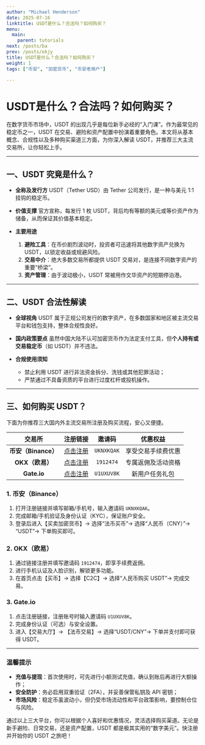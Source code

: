 ```yaml
---
author: "Michael Henderson"
date: 2025-07-16
linktitle: USDT是什么？合法吗？如何购买？
menu:
  main:
    parent: tutorials
next: /posts/ba
prev: /posts/okjy
title: USDT是什么？合法吗？如何购买？
weight: 1
tags: ["币安", "加密货币", "币安老用户"]

---
```

# USDT是什么？合法吗？如何购买？

在数字货币市场中，USDT 的出现几乎是每位新手必经的“入门课”。作为最常见的稳定币之一，USDT 在交易、避险和资产配置中扮演着重要角色。本文将从基本概念、合规性以及多种购买渠道三方面，为你深入解读 USDT，并推荐三大主流交易所，让你轻松上手。

---

## 一、USDT 究竟是什么？

* **全称及发行方**
  USDT（Tether USD）由 Tether 公司发行，是一种与美元 1:1 挂钩的稳定币。
* **价值支撑**
  官方宣称，每发行 1 枚 USDT，背后均有等额的美元或等价资产作为储备，从而保证其价值基本稳定。
* **主要用途**

  1. **避险工具**：在币价剧烈波动时，投资者可迅速将其他数字资产兑换为 USDT，以锁定收益或规避风险。
  2. **交易中介**：绝大多数交易所都提供 USDT 交易对，是连接不同数字资产的重要“桥梁”。
  3. **资产管理**：由于波动极小，USDT 常被用作文华资产的短期停泊港。

---

## 二、USDT 合法性解读

* **全球视角**
  USDT 属于正规公司发行的数字资产，在多数国家和地区被主流交易平台和钱包支持，整体合规性良好。
* **国内政策要点**
  虽然中国大陆不认可加密货币作为法定支付工具，但**个人持有或交易稳定币**（如 USDT）并不违法。
* **合规使用须知**

  * 禁止利用 USDT 进行非法资金拆分、洗钱或其他犯罪活动；
  * 严禁通过不具备资质的平台进行过度杠杆或投机操作。

---

## 三、如何购买 USDT？

下面为你推荐三大国内外主流交易所注册及购买流程，安心又便捷。

|       交易所       |                           注册链接                           |     邀请码    |    优惠权益   |
| :-------------: | :------------------------------------------------------: | :--------: | :-------: |
| **币安（Binance）** |  [点击注册](https://www.binance.com/join?ref=UKNXKQAK) | `UKNXKQAK` | 享受交易手续费优惠 |
|   **OKX（欧易）**   |           [点击注册](https://okx.com/join/1912474)           |  `1912474` | 专属返佣及活动资格 |
|   **Gate.io**   | [点击注册](https://www.gate.io/signup/U1UXUV8K?ref_type=103) | `U1UXUV8K` |  新用户任务礼包  |

### 1. 币安（Binance）

1. 打开注册链接并填写邮箱/手机号，输入邀请码 `UKNXKQAK`。
2. 完成邮箱/手机验证及身份认证（KYC），保证账户安全。
3. 登录后进入【买卖加密货币】→ 选择“法币买币”→ 选择“人民币（CNY）”→ “USDT”→ 下单购买即可。

### 2. OKX（欧易）

1. 通过链接注册并填写邀请码 `1912474`，即享手续费返佣。
2. 进行手机认证及人脸识别，解锁更多功能。
3. 在首页点击【买币】→ 选择【C2C】→ 选择“人民币购买 USDT”→ 完成交易。

### 3. Gate.io

1. 点击注册链接，注册账号时输入邀请码 `U1UXUV8K`。
2. 完成身份认证（可选）与安全设置。
3. 进入【交易大厅】→ 【法币交易】→ 选择“USDT/CNY”→ 下单并支付即可获得 USDT。

---

### 温馨提示

* **充值与提现**：首次使用时，可先进行小额测试充值，确认到账后再进行大额操作；
* **安全防护**：务必启用双重验证（2FA），并妥善保管私钥及 API 密钥；
* **市场风险**：稳定币虽波动小，但仍受市场流动性和平台政策影响，要控制仓位与风险。

通过以上三大平台，你可以根据个人喜好和优惠情况，灵活选择购买渠道。无论是新手避险、日常交易，还是资产配置，USDT 都是极其实用的“数字美元”。快注册并开始你的 USDT 之旅吧！
